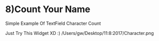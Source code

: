 # 8)Count Your Name

Simple Example Of TextField Character Count

Just Try This Widget XD :)
/Users/gw/Desktop/11:8:2017/Character.png

